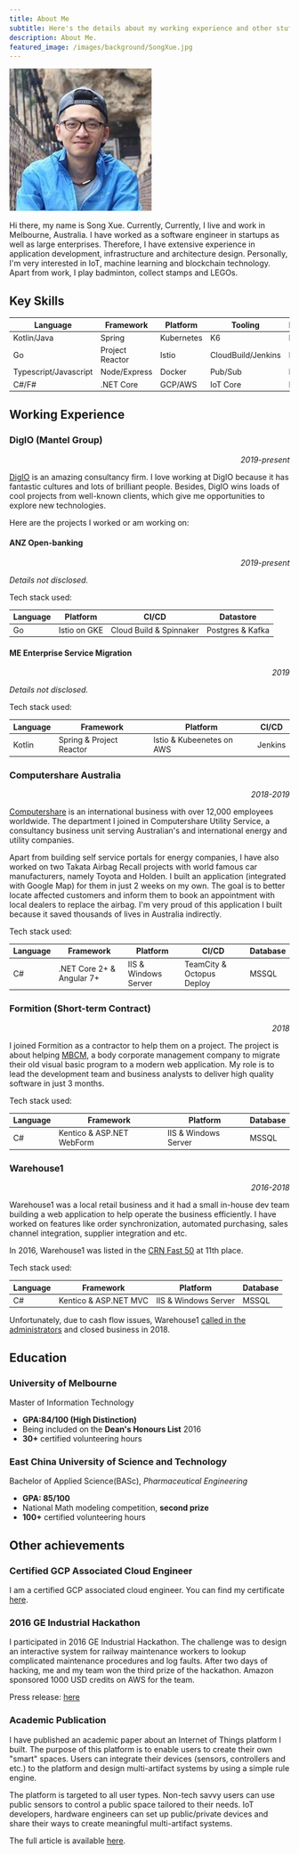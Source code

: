 ```yaml
---
title: About Me
subtitle: Here's the details about my working experience and other stuff
description: About Me.
featured_image: /images/background/SongXue.jpg
---
```


![](/images/background/avatar.jpeg)

Hi there, my name is Song Xue. Currently, Currently, I live and work in Melbourne, Australia. I have worked as a software engineer in startups as well as large enterprises. Therefore, I have extensive experience in application development, infrastructure and architecture design. Personally, I'm very interested in IoT, machine learning and blockchain technology. Apart from work, I play badminton, collect stamps and LEGOs.

## Key Skills

| Language              | Framework       | Platform   | Tooling               | Database |
|-----------------------|-----------------|------------|-----------------------|----------|
| Kotlin/Java           | Spring          | Kubernetes | K6                    | MySQL    |
| Go                    | Project Reactor | Istio      | CloudBuild/Jenkins    | MSSQL    |
| Typescript/Javascript | Node/Express    | Docker     | Pub/Sub               | Postgres |
| C#/F#                 | .NET Core       | GCP/AWS    | IoT Core              | MongoDB  |

## Working Experience

### DigIO (Mantel Group)

<div style="text-align: right; font-style: italic;">2019-present</div>

[DigIO](https://digio.com.au/) is an amazing consultancy firm. I love working at DigIO because it has fantastic cultures and lots of brilliant people. Besides, DigIO wins loads of cool projects from well-known clients, which give me opportunities to explore new technologies. 

Here are the projects I worked or am working on:

#### ANZ Open-banking

<div style="text-align: right; font-style: italic;">2019-present</div>

_Details not disclosed._

Tech stack used:

| Language | Platform     | CI/CD                   | Datastore        |
|----------|--------------|-------------------------|------------------|
| Go       | Istio on GKE | Cloud Build & Spinnaker | Postgres & Kafka |

#### ME Enterprise Service Migration

<div style="text-align: right; font-style: italic;">2019</div>

_Details not disclosed._

Tech stack used:

| Language | Framework                | Platform                  | CI/CD   |
|----------|--------------------------|---------------------------|---------|
| Kotlin   | Spring & Project Reactor | Istio & Kubeenetes on AWS | Jenkins |

### Computershare Australia

<div style="text-align: right; font-style: italic;">2018-2019</div>

[Computershare](https://www.computershare.com/au) is an international business with over 12,000 employees worldwide. The department I joined in Computershare Utility Service, a consultancy business unit serving Australian's and international energy and utility companies.

Apart from building self service portals for energy companies, I have also worked on two Takata Airbag Recall projects with world famous car manufacturers, namely Toyota and Holden. I built an application (integrated with Google Map) for them in just 2 weeks on my own. The goal is to better locate affected customers and inform them to book an appointment with local dealers to replace the airbag. I'm very proud of this application I built because it saved thousands of lives in Australia indirectly.

Tech stack used:

| Language | Framework                  | Platform             | CI/CD                     | Database |
|----------|----------------------------|----------------------|---------------------------|----------|
| C#       | .NET Core 2+ & Angular 7+  | IIS & Windows Server | TeamCity & Octopus Deploy | MSSQL    |

### Formition (Short-term Contract)

<div style="text-align: right; font-style: italic;">2018</div>

I joined Formition as a contractor to help them on a project. The project is about helping [MBCM](http://www.mbcm.com.au/index2.php), a body corporate management company to migrate their old visual basic program to a modern web application. My role is to lead the development team and business analysts to deliver high quality software in just 3 months.

Tech stack used:

| Language | Framework                  | Platform             | Database |
|----------|----------------------------|----------------------|----------|
| C#       | Kentico & ASP.NET WebForm  | IIS & Windows Server | MSSQL    |

### Warehouse1

<div style="text-align: right; font-style: italic;">2016-2018</div>

Warehouse1 was a local retail business and it had a small in-house dev team building a web application to help operate the business efficiently. I have worked on features like order synchronization, automated purchasing, sales channel integration, supplier integration and etc.

In 2016, Warehouse1 was listed in the [CRN Fast 50](https://www.crn.com.au/gallery/meet-the-2016-crn-fast50-443063/page40) at 11th place.

Tech stack used:

| Language | Framework              | Platform             | Database |
|----------|------------------------|----------------------|----------|
| C#       | Kentico & ASP.NET MVC  | IIS & Windows Server | MSSQL    |

Unfortunately, due to cash flow issues, Warehouse1 [called in the administrators](https://www.channelnews.com.au/exclusive-has-melboune-tech-retailer-called-in-the-administrators/) and closed business in 2018.

## Education

### University of Melbourne

Master of Information Technology

- __GPA:84/100 (High Distinction)__
- Being included on the __Dean's Honours List__ 2016
- __30+__ certified volunteering hours

### East China University of Science and Technology

Bachelor of Applied Science(BASc), _Pharmaceutical Engineering_

- __GPA: 85/100__
- National Math modeling competition, __second prize__
- __100+__ certified volunteering hours

## Other achievements

### Certified GCP Associated Cloud Engineer

I am a certified GCP associated cloud engineer. You can find my certificate [here](https://www.credential.net/2dde5552-8732-4f40-bce6-2c892178ace2?key=0d9306d57894ff5c031ced2af5b76e2117ae81327c9c8bfae1f64832b5167e98).

### 2016 GE Industrial Hackathon

I participated in 2016 GE Industrial Hackathon. The challenge was to design an interactive system for railway maintenance workers to lookup complicated maintenance procedures and log faults. After two days of hacking, me and my team won the third prize of the hackathon. Amazon sponsored 1000 USD credits on AWS for the team.

Press release: [here](https://hackathonqueen.com/2016/01/07/ge-breaks-into-the-hackathon-scene-with-industry-challenges/)

### Academic Publication

I have published an academic paper about an Internet of Things platform I built.
The purpose of this platform is to enable users to create their own "smart" spaces. Users can integrate their devices (sensors, controllers and etc.) to the platform and design multi-artifact systems by using a simple rule engine. 

The platform is targeted to all user types. Non-tech savvy users can use public sensors to control a public space tailored to their needs. IoT developers, hardware engineers can set up public/private devices and share their ways to create meaningful multi-artifact systems.

The full article is available [here](http://dl.acm.org/citation.cfm?id=3014347).
